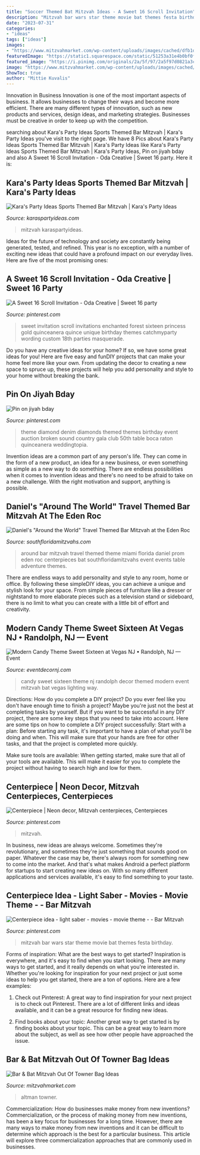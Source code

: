 ```yaml
---
title: "Soccer Themed Bat Mitzvah Ideas - A Sweet 16 Scroll Invitation"
description: "Mitzvah bar wars star theme movie bat themes festa birthday"
date: "2023-07-31"
categories:
- "ideas"
tags: ["ideas"]
images:
- "https://www.mitzvahmarket.com/wp-content/uploads/images/cached/dfb1dc2f7710e9d39336ba4fcd3df293.jpeg?ver=1525724138"
featuredImage: "https://static1.squarespace.com/static/51253a31e4b0bf0fe1deab32/534d56d0e4b01b42910e0c15/534d570ee4b01b42910e0c84/1397577505295/Eggsotic+Events+Super+Sweet+Sixteen+Candy+Theme+Lighting+and+Decor+VegasNJ+Randolph+NJ+NYC+Event+Lighting+and+Design+Bat+Mitzvah+4.jpg"
featured_image: "https://i.pinimg.com/originals/2a/5f/97/2a5f97d0821a3c121ac6d8360ac3e85c.jpg"
image: "https://www.mitzvahmarket.com/wp-content/uploads/images/cached/dfb1dc2f7710e9d39336ba4fcd3df293.jpeg?ver=1525724138"
ShowToc: true
author: "Mittie Kuvalis"
---
```



Innovation in Business
Innovation is one of the most important aspects of business. It allows businesses to change their ways and become more efficient. There are many different types of innovation, such as new products and services, design ideas, and marketing strategies. Businesses must be creative in order to keep up with the competition.

	

		
searching about Kara&#039;s Party Ideas Sports Themed Bar Mitzvah | Kara&#039;s Party Ideas you've visit to the right page. We have 8 Pics about Kara&#039;s Party Ideas Sports Themed Bar Mitzvah | Kara&#039;s Party Ideas like Kara&#039;s Party Ideas Sports Themed Bar Mitzvah | Kara&#039;s Party Ideas, Pin on jiyah bday and also A Sweet 16 Scroll Invitation - Oda Creative | Sweet 16 party. Here it is:
		
    
## Kara&#039;s Party Ideas Sports Themed Bar Mitzvah | Kara&#039;s Party Ideas

<img loading=lazy src="https://karaspartyideas.com/wp-content/uploads/2020/01/Sports-Themed-Bar-Mitzvah-via-Karas-Party-Ideas-KarasPartyIdeas.com_.png" onerror="this.onerror=null;this.src='https://tse1.mm.bing.net/th?id=OIP.ujnfWmlMBBmqJ-0mxvvCEgHaLH&amp;pid=15.1';" alt="Kara&#039;s Party Ideas Sports Themed Bar Mitzvah | Kara&#039;s Party Ideas">

_Source: karaspartyideas.com_

>mitzvah karaspartyideas. 

	

Ideas for the future of technology and society are constantly being generated, tested, and refined. This year is no exception, with a number of exciting new ideas that could have a profound impact on our everyday lives. Here are five of the most promising ones:

    
## A Sweet 16 Scroll Invitation - Oda Creative | Sweet 16 Party

<img loading=lazy src="https://i.pinimg.com/originals/7d/64/71/7d6471f41a8f1786d99f0f3df88a366a.jpg" onerror="this.onerror=null;this.src='https://tse2.mm.bing.net/th?id=OIP.LHqtzX_92Hp-kXkeeD4l6gHaLH&amp;pid=15.1';" alt="A Sweet 16 Scroll Invitation - Oda Creative | Sweet 16 party">

_Source: pinterest.com_

>sweet invitation scroll invitations enchanted forest sixteen princess gold quinceanera quince unique birthday themes catchmyparty wording custom 18th parties masquerade. 

	

Do you have any creative ideas for your home? If so, we have some great ideas for you! Here are five easy and funDIY projects that can make your home feel more like your own. From updating the decor to creating a new space to spruce up, these projects will help you add personality and style to your home without breaking the bank.

    
## Pin On Jiyah Bday

<img loading=lazy src="https://i.pinimg.com/originals/76/86/54/768654ea5efc63e0212f3befb1174a3a.jpg" onerror="this.onerror=null;this.src='https://tse4.mm.bing.net/th?id=OIP.OkIhV_PzB44UQbF-rwOaDQHaLH&amp;pid=15.1';" alt="Pin on jiyah bday">

_Source: pinterest.com_

>theme diamond denim diamonds themed themes birthday event auction broken sound country gala club 50th table boca raton quinceanera weddingtopia. 

	

Invention ideas are a common part of any person's life. They can come in the form of a new product, an idea for a new business, or even something as simple as a new way to do something. There are endless possibilities when it comes to invention ideas and there's no need to be afraid to take on a new challenge. With the right motivation and support, anything is possible.

    
## Daniel&#039;s &quot;Around The World&quot; Travel Themed Bar Mitzvah At The Eden Roc

<img loading=lazy src="http://www.84weststudios.com/southfloridamitzvahs.com/wp-content/uploads/2013/03/daniel-d-017.jpg" onerror="this.onerror=null;this.src='https://tse1.mm.bing.net/th?id=OIP.HkXFbTNEWq4ehL5NNP6dfwHaLL&amp;pid=15.1';" alt="Daniel&#039;s &quot;Around the World&quot; Travel Themed Bar Mitzvah at the Eden Roc">

_Source: southfloridamitzvahs.com_

>around bar mitzvah travel themed theme miami florida daniel prom eden roc centerpieces bat southfloridamitzvahs event events table adventure themes. 

	

There are endless ways to add personality and style to any room, home or office. By following these simpleDIY ideas, you can achieve a unique and stylish look for your space. From simple pieces of furniture like a dresser or nightstand to more elaborate pieces such as a television stand or sideboard, there is no limit to what you can create with a little bit of effort and creativity.

    
## Modern Candy Theme Sweet Sixteen At Vegas NJ • Randolph, NJ — Event

<img loading=lazy src="https://static1.squarespace.com/static/51253a31e4b0bf0fe1deab32/534d56d0e4b01b42910e0c15/534d570ee4b01b42910e0c84/1397577505295/Eggsotic+Events+Super+Sweet+Sixteen+Candy+Theme+Lighting+and+Decor+VegasNJ+Randolph+NJ+NYC+Event+Lighting+and+Design+Bat+Mitzvah+4.jpg" onerror="this.onerror=null;this.src='https://tse3.mm.bing.net/th?id=OIP.eJi-dZT2L8Ow3cvP0W6KbgHaLH&amp;pid=15.1';" alt="Modern Candy Theme Sweet Sixteen at Vegas NJ • Randolph, NJ — Event">

_Source: eventdecornj.com_

>candy sweet sixteen theme nj randolph decor themed modern event mitzvah bat vegas lighting way. 

	

Directions: How do you complete a DIY project?
Do you ever feel like you don't have enough time to finish a project? Maybe you're just not the best at completing tasks by yourself. But if you want to be successful in any DIY project, there are some key steps that you need to take into account. Here are some tips on how to complete a DIY project successfully:
Start with a plan: Before starting any task, it's important to have a plan of what you'll be doing and when. This will make sure that your hands are free for other tasks, and that the project is completed more quickly.

Make sure tools are available: When getting started, make sure that all of your tools are available. This will make it easier for you to complete the project without having to search high and low for them.

    
## Centerpiece | Neon Decor, Mitzvah Centerpieces, Centerpieces

<img loading=lazy src="https://i.pinimg.com/originals/0d/86/b2/0d86b2c5776f2b33e4b94cd8fd47906c.jpg" onerror="this.onerror=null;this.src='https://tse4.mm.bing.net/th?id=OIP.3xM2clwbtcu6buw51MMTIQHaLH&amp;pid=15.1';" alt="Centerpiece | Neon decor, Mitzvah centerpieces, Centerpieces">

_Source: pinterest.com_

>mitzvah. 

	

In business, new ideas are always welcome. Sometimes they're revolutionary, and sometimes they're just something that sounds good on paper. Whatever the case may be, there's always room for something new to come into the market. And that's what makes Android a perfect platform for startups to start creating new ideas on. With so many different applications and services available, it's easy to find something to your taste.

    
## Centerpiece Idea - Light Saber - Movies - Movie Theme - - Bar Mitzvah

<img loading=lazy src="https://i.pinimg.com/originals/2a/5f/97/2a5f97d0821a3c121ac6d8360ac3e85c.jpg" onerror="this.onerror=null;this.src='https://tse3.mm.bing.net/th?id=OIP.3LUHzHIMUeCCP_qM33oiIAHaLH&amp;pid=15.1';" alt="Centerpiece idea - light saber - movies - movie theme - - Bar Mitzvah">

_Source: pinterest.com_

>mitzvah bar wars star theme movie bat themes festa birthday. 

	

Forms of inspiration: What are the best ways to get started?
Inspiration is everywhere, and it's easy to find when you start looking. There are many ways to get started, and it really depends on what you're interested in. Whether you're looking for inspiration for your next project or just some ideas to help you get started, there are a ton of options. Here are a few examples:
1. Check out Pinterest: A great way to find inspiration for your next project is to check out Pinterest. There are a lot of different links and ideas available, and it can be a great resource for finding new ideas.

2. Find books about your topic: Another great way to get started is by finding books about your topic. This can be a great way to learn more about the subject, as well as see how other people have approached the issue.


    
## Bar &amp; Bat Mitzvah Out Of Towner Bag Ideas

<img loading=lazy src="https://www.mitzvahmarket.com/wp-content/uploads/images/cached/dfb1dc2f7710e9d39336ba4fcd3df293.jpeg?ver=1525724138" onerror="this.onerror=null;this.src='https://tse3.mm.bing.net/th?id=OIP.NTLnSlVTV3r2RTOwdQjPgAAAAA&amp;pid=15.1';" alt="Bar &amp; Bat Mitzvah Out Of Towner Bag Ideas">

_Source: mitzvahmarket.com_

>altman towner. 

	

Commercialization: How do businesses make money from new inventions?
Commercialization, or the process of making money from new inventions, has been a key focus for businesses for a long time. However, there are many ways to make money from new inventions and it can be difficult to determine which approach is the best for a particular business. This article will explore three commercialization approaches that are commonly used in businesses.

